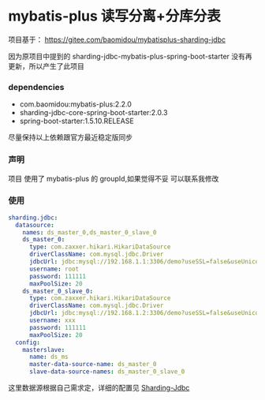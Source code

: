 # mybatis-plus 读写分离+分库分表

项目基于： https://gitee.com/baomidou/mybatisplus-sharding-jdbc

因为原项目中提到的  sharding-jdbc-mybatis-plus-spring-boot-starter 没有再更新，所以产生了此项目

### dependencies
- com.baomidou:mybatis-plus:2.2.0
- sharding-jdbc-core-spring-boot-starter:2.0.3
- spring-boot-starter:1.5.10.RELEASE

尽量保持以上依赖跟官方最近稳定版同步


### 声明

项目 使用了 mybatis-plus 的 groupId,如果觉得不妥 可以联系我修改


### 使用

```yaml
sharding.jdbc:
  datasource:
    names: ds_master_0,ds_master_0_slave_0
    ds_master_0:
      type: com.zaxxer.hikari.HikariDataSource
      driverClassName: com.mysql.jdbc.Driver
      jdbcUrl: jdbc:mysql://192.168.1.1:3306/demo?useSSL=false&useUnicode=true&characterEncoding=utf8&autoReconnect=true
      username: root
      password: 111111
      maxPoolSize: 20
    ds_master_0_slave_0:
      type: com.zaxxer.hikari.HikariDataSource
      driverClassName: com.mysql.jdbc.Driver
      jdbcUrl: jdbc:mysql://192.168.1.2:3306/demo?useSSL=false&useUnicode=true&characterEncoding=utf8&autoReconnect=true
      username: xxx
      password: 111111
      maxPoolSize: 20
  config:
    masterslave:
      name: ds_ms
      master-data-source-name: ds_master_0
      slave-data-source-names: ds_master_0_slave_0
```

这里数据源根据自己需求定，详细的配置见 [Sharding-Jdbc](http://shardingjdbc.io/docs_cn/02-guide/configuration/)



